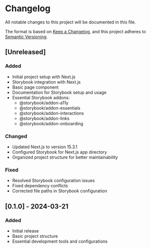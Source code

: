 # Changelog

All notable changes to this project will be documented in this file.

The format is based on [Keep a Changelog](https://keepachangelog.com/en/1.0.0/),
and this project adheres to [Semantic Versioning](https://semver.org/spec/v2.0.0.html).

## [Unreleased]

### Added
- Initial project setup with Next.js
- Storybook integration with Next.js
- Basic page component
- Documentation for Storybook setup and usage
- Essential Storybook addons:
  - @storybook/addon-a11y
  - @storybook/addon-essentials
  - @storybook/addon-interactions
  - @storybook/addon-links
  - @storybook/addon-onboarding

### Changed
- Updated Next.js to version 15.3.1
- Configured Storybook for Next.js app directory
- Organized project structure for better maintainability

### Fixed
- Resolved Storybook configuration issues
- Fixed dependency conflicts
- Corrected file paths in Storybook configuration

## [0.1.0] - 2024-03-21

### Added
- Initial release
- Basic project structure
- Essential development tools and configurations 